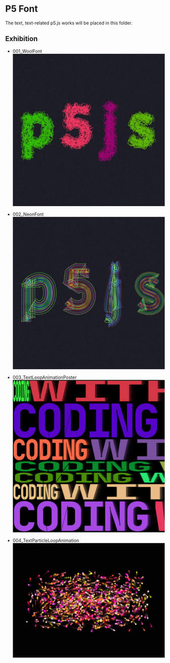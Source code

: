 # P5 Font

The text, text-related p5.js works will be placed in this folder.

## Exhibition

- 001_WoolFont
  ![](./001_WoolFont/preview.png)

- 002_NeonFont
  ![](./002_NeonFont/preview.png)

- 003_TextLoopAnimationPoster
  ![](./003_TextLoopAnimationPoster/preview.png)

- 004_TextParticleLoopAnimation
  ![](./004_TextParticleLoopAnimation/preview.png)
